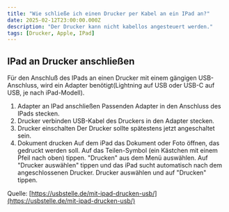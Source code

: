 ```yaml
---
title: "Wie schließe ich einen Drucker per Kabel an ein IPad an?"
date: 2025-02-12T23:00:00.000Z
description: "Der Drucker kann nicht kabellos angesteuert werden."
tags: [Drucker, Apple, IPad]
---
```


## IPad an Drucker anschließen
Für den Anschluß des IPads an einen Drucker mit einem gängigen USB-Anschluss, wird ein Adapter benötigt(Lightning auf USB oder USB-C auf USB, je nach iPad-Modell).

1. Adapter an IPad anschließen
Passenden Adapter in den Anschluss des IPads stecken.
2. Drucker verbinden
USB-Kabel des Druckers in den Adapter stecken.
3. Drucker einschalten
Der Drucker sollte spätestens jetzt angeschaltet sein.
4. Dokument drucken
Auf dem iPad das Dokument oder Foto öffnen, das gedruckt werden soll.
Auf das Teilen-Symbol (ein Kästchen mit einem Pfeil nach oben) tippen.
"Drucken" aus dem Menü auswählen.
Auf "Drucker auswählen" tippen und das iPad sucht automatisch nach dem angeschlossenen Drucker.
Drucker auswählen und auf "Drucken" tippen.

Quelle: [https://usbstelle.de/mit-ipad-drucken-usb/](https://usbstelle.de/mit-ipad-drucken-usb/)